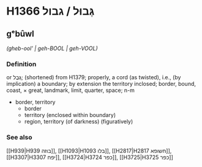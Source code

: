 # H1366 גְּבוּל / גבול

## gᵉbûwl

_(gheb-ool' | ɡeh-BOOL | ɡeh-VOOL)_

### Definition

or גְּבֻל; (shortened) from H1379; properly, a cord (as twisted), i.e., (by implication) a boundary; by extension the territory inclosed; border, bound, coast, × great, landmark, limit, quarter, space; n-m

- border, territory
  - border
  - territory (enclosed within boundary)
  - region, territory (of darkness) (figuratively)

### See also

[[H939|H939 בוזה]], [[H1093|H1093 בלו]], [[H2817|H2817 חשופא]], [[H3307|H3307 יפח]], [[H3724|H3724 כפר]], [[H3725|H3725 כפר]]
